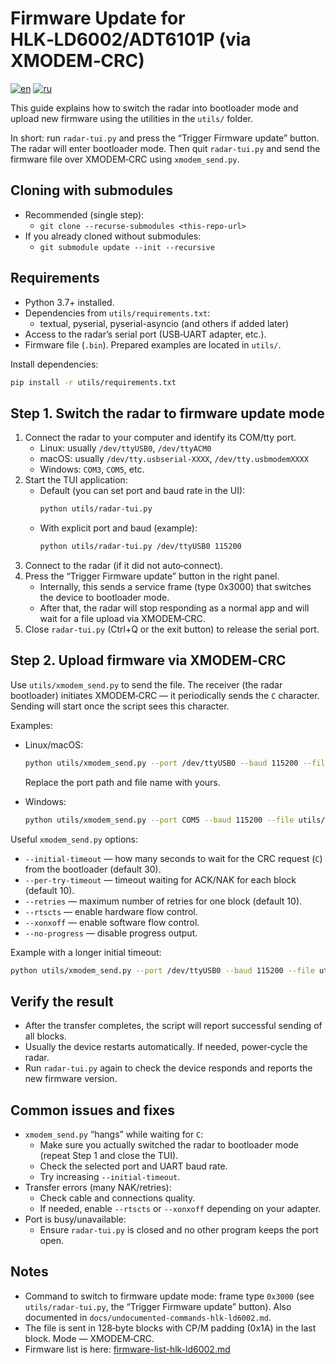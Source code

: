 # Firmware Update for HLK‑LD6002/ADT6101P (via XMODEM‑CRC)

[![en](https://img.shields.io/badge/lang-en-blue.svg)](firmware-update.md)
[![ru](https://img.shields.io/badge/lang-ru-green.svg)](firmware-update.ru.md)


This guide explains how to switch the radar into bootloader mode and upload new firmware using the utilities in the `utils/` folder.

In short: run `radar-tui.py` and press the “Trigger Firmware update” button. The radar will enter bootloader mode. Then quit `radar-tui.py` and send the firmware file over XMODEM‑CRC using `xmodem_send.py`.

## Cloning with submodules
- Recommended (single step):
    - `git clone --recurse-submodules <this-repo-url>`
- If you already cloned without submodules:
    - `git submodule update --init --recursive`

## Requirements
- Python 3.7+ installed.
- Dependencies from `utils/requirements.txt`:
  - textual, pyserial, pyserial-asyncio (and others if added later)
- Access to the radar’s serial port (USB‑UART adapter, etc.).
- Firmware file (`.bin`). Prepared examples are located in `utils/`.

Install dependencies:

```bash
pip install -r utils/requirements.txt
```

## Step 1. Switch the radar to firmware update mode
1. Connect the radar to your computer and identify its COM/tty port.
   - Linux: usually `/dev/ttyUSB0`, `/dev/ttyACM0`
   - macOS: usually `/dev/tty.usbserial‑XXXX`, `/dev/tty.usbmodemXXXX`
   - Windows: `COM3`, `COM5`, etc.
2. Start the TUI application:
   - Default (you can set port and baud rate in the UI):
     ```bash
     python utils/radar-tui.py
     ```
   - With explicit port and baud (example):
     ```bash
     python utils/radar-tui.py /dev/ttyUSB0 115200
     ```
3. Connect to the radar (if it did not auto‑connect).
4. Press the “Trigger Firmware update” button in the right panel.
   - Internally, this sends a service frame (type 0x3000) that switches the device to bootloader mode.
   - After that, the radar will stop responding as a normal app and will wait for a file upload via XMODEM‑CRC.
5. Close `radar-tui.py` (Ctrl+Q or the exit button) to release the serial port.

## Step 2. Upload firmware via XMODEM‑CRC
Use `utils/xmodem_send.py` to send the file. The receiver (the radar bootloader) initiates XMODEM‑CRC — it periodically sends the `C` character. Sending will start once the script sees this character.

Examples:

- Linux/macOS:
  ```bash
  python utils/xmodem_send.py --port /dev/ttyUSB0 --baud 115200 --file utils/firmware.bin
  ```
  Replace the port path and file name with yours.

- Windows:
  ```bash
  python utils/xmodem_send.py --port COM5 --baud 115200 --file utils/firmware.bin
  ```

Useful `xmodem_send.py` options:
- `--initial-timeout` — how many seconds to wait for the CRC request (`C`) from the bootloader (default 30).
- `--per-try-timeout` — timeout waiting for ACK/NAK for each block (default 10).
- `--retries` — maximum number of retries for one block (default 10).
- `--rtscts` — enable hardware flow control.
- `--xonxoff` — enable software flow control.
- `--no-progress` — disable progress output.

Example with a longer initial timeout:
```bash
python utils/xmodem_send.py --port /dev/ttyUSB0 --baud 115200 --file utils/hlk-ld6002-3D.bin --initial-timeout 60
```

## Verify the result
- After the transfer completes, the script will report successful sending of all blocks.
- Usually the device restarts automatically. If needed, power‑cycle the radar.
- Run `radar-tui.py` again to check the device responds and reports the new firmware version.

## Common issues and fixes
- `xmodem_send.py` “hangs” while waiting for `C`:
  - Make sure you actually switched the radar to bootloader mode (repeat Step 1 and close the TUI).
  - Check the selected port and UART baud rate.
  - Try increasing `--initial-timeout`.
- Transfer errors (many NAK/retries):
  - Check cable and connections quality.
  - If needed, enable `--rtscts` or `--xonxoff` depending on your adapter.
- Port is busy/unavailable:
  - Ensure `radar-tui.py` is closed and no other program keeps the port open.

## Notes
- Command to switch to firmware update mode: frame type `0x3000` (see `utils/radar-tui.py`, the “Trigger Firmware update” button). Also documented in `docs/undocumented-commands-hlk-ld6002.md`.
- The file is sent in 128‑byte blocks with CP/M padding (0x1A) in the last block. Mode — XMODEM‑CRC.
- Firmware list is here: [firmware-list-hlk-ld6002.md](firmware-list-hlk-ld6002.md)

